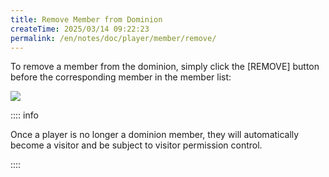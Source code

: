 ```yaml
---
title: Remove Member from Dominion
createTime: 2025/03/14 09:22:23
permalink: /en/notes/doc/player/member/remove/
---
```


To remove a member from the dominion, simply click the [REMOVE] button before the corresponding member in the member
list:

![](/player/member/remove/1.png)

:::: info

Once a player is no longer a dominion member, they will automatically become a visitor and be subject to visitor
permission control.

::::
